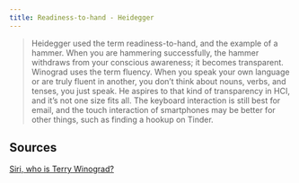 ```yaml
---
title: Readiness-to-hand - Heidegger
---
```

> Heidegger used the term readiness-to-hand, and the example of a hammer. When you are hammering successfully, the hammer withdraws from your conscious awareness; it becomes transparent. Winograd uses the term fluency. When you speak your own language or are truly fluent in another, you don’t think about nouns, verbs, and tenses, you just speak. He aspires to that kind of transparency in HCI, and it’s not one size fits all. The keyboard interaction is still best for email, and the touch interaction of smartphones may be better for other things, such as finding a hookup on Tinder.

## Sources

[Siri, who is Terry Winograd?](http://www.strategy-business.com/article/Siri-Who-Is-Terry-Winograd)